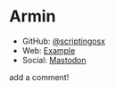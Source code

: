 # Armin

- GitHub: [@scriptingosx](https://github.com/scriptingosx)
- Web: [Example](https://example.com)
- Social: [Mastodon](https://mastondon.social/@accountname)

add a comment!
